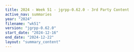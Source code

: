 ```yaml
---
title: 2024 - Week 51 - jgrpp-0.62.0 - 3rd Party Content
active_nav: summaries
year: "2024"
filename: "wk51"
version: "jgrpp-0.62.0"
start_date: "2024-12-16"
end_date: "2024-12-22"
layout: "summary_content"
---
```

